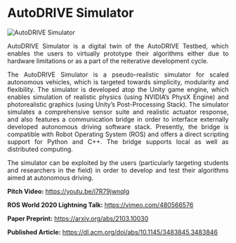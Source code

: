 # AutoDRIVE Simulator

![AutoDRIVE Simulator](https://github.com/Tinker-Twins/AutoDRIVE/blob/AutoDRIVE/Images/AutoDRIVE-Simulator.png)

<p align="justify">
AutoDRIVE Simulator is a digital twin of the AutoDRIVE Testbed, which enables the users to virtually prototype their algorithms either due to hardware limitations or as a part of the reiterative development cycle.
</p>

<p align="justify">
The AutoDRIVE Simulator is a pseudo-realistic simulator for scaled autonomous vehicles, which is targeted towards simplicity, modularity and flexibility. The simulator is developed atop the Unity game engine, which enables simulation of realistic physics (using NVIDIA’s PhysX Engine) and photorealistic graphics (using Unity’s Post-Processing Stack). The simulator simulates a comprehensive sensor suite and realistic actuator response, and also features a communication bridge in order to interface externally developed autonomous driving software stack. Presently, the bridge is compatible with Robot Operating System (ROS) and offers a direct scripting support for Python and C++. The bridge supports local as well as distributed computing.
</p>

<p align="justify">
The simulator can be exploited by the users (particularly targeting students and researchers in the field) in order to develop and test their algorithms aimed at autonomous driving.
</p>

**Pitch Video:** https://youtu.be/i7R79jwnqlg

**ROS World 2020 Lightning Talk:** https://vimeo.com/480566576

**Paper Preprint:** https://arxiv.org/abs/2103.10030

**Published Article:** https://dl.acm.org/doi/abs/10.1145/3483845.3483846
